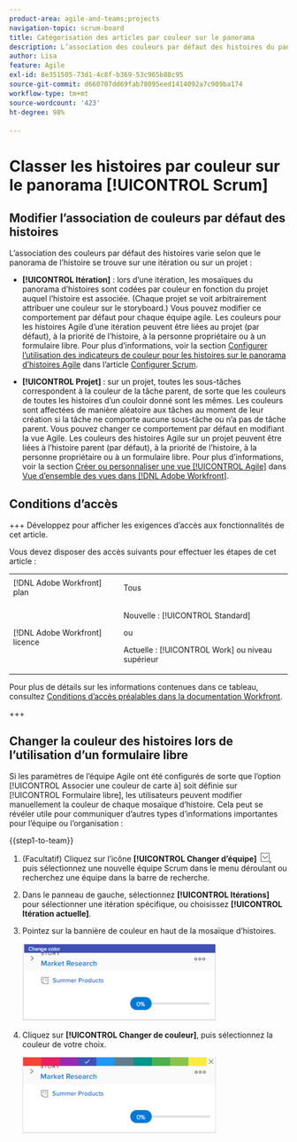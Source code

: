 ```yaml
---
product-area: agile-and-teams;projects
navigation-topic: scrum-board
title: Catégorisation des articles par couleur sur le panorama
description: L’association des couleurs par défaut des histoires du panorama Scrum varie selon que le panorama se trouve sur une itération ou sur un projet.
author: Lisa
feature: Agile
exl-id: 8e351505-73d1-4c8f-b369-53c965b88c95
source-git-commit: d660707dd69fab78095eed1414092a7c909ba174
workflow-type: tm+mt
source-wordcount: '423'
ht-degree: 98%

---
```


# Classer les histoires par couleur sur le panorama [!UICONTROL Scrum]

## Modifier l’association de couleurs par défaut des histoires

L’association des couleurs par défaut des histoires varie selon que le panorama de l’histoire se trouve sur une itération ou sur un projet :

* **[!UICONTROL Itération]** : lors d’une itération, les mosaïques du panorama d’histoires sont codées par couleur en fonction du projet auquel l’histoire est associée. (Chaque projet se voit arbitrairement attribuer une couleur sur le storyboard.) Vous pouvez modifier ce comportement par défaut pour chaque équipe agile. Les couleurs pour les histoires Agile d’une itération peuvent être liées au projet (par défaut), à la priorité de l’histoire, à la personne propriétaire ou à un formulaire libre. Pour plus d’informations, voir la section [Configurer l’utilisation des indicateurs de couleur pour les histoires sur le panorama d’histoires Agile](../../../agile/get-started-with-agile-in-workfront/configure-scrum.md#configur4) dans l’article [Configurer Scrum](../../../agile/get-started-with-agile-in-workfront/configure-scrum.md).

* **[!UICONTROL Projet]** : sur un projet, toutes les sous-tâches correspondent à la couleur de la tâche parent, de sorte que les couleurs de toutes les histoires d’un couloir donné sont les mêmes. Les couleurs sont affectées de manière aléatoire aux tâches au moment de leur création si la tâche ne comporte aucune sous-tâche ou n’a pas de tâche parent. Vous pouvez changer ce comportement par défaut en modifiant la vue Agile. Les couleurs des histoires Agile sur un projet peuvent être liées à l’histoire parent (par défaut), à la priorité de l’histoire, à la personne propriétaire ou à un formulaire libre. Pour plus d’informations, voir la section [Créer ou personnaliser une vue [!UICONTROL Agile]](../../../reports-and-dashboards/reports/reporting-elements/views-overview.md#customizing-an-agile-view) dans [Vue d’ensemble des vues dans  [!DNL Adobe Workfront]](../../../reports-and-dashboards/reports/reporting-elements/views-overview.md).

## Conditions d’accès

+++ Développez pour afficher les exigences d’accès aux fonctionnalités de cet article.

Vous devez disposer des accès suivants pour effectuer les étapes de cet article :

<table style="table-layout:auto"> 
 <tbody> 
  <tr> 
   <td role="rowheader">[!DNL Adobe Workfront] plan</td> 
   <td> <p>Tous</p> </td> 
  </tr> 
  <tr> 
   <td role="rowheader">[!DNL Adobe Workfront] licence</td> 
   <td> <p>Nouvelle : [!UICONTROL Standard]</p> 
   ou
   <p>Actuelle : [!UICONTROL Work] ou niveau supérieur</p> </td> 
  </tr>
 </tbody> 
</table>

Pour plus de détails sur les informations contenues dans ce tableau, consultez [Conditions d’accès préalables dans la documentation Workfront](/help/quicksilver/administration-and-setup/add-users/access-levels-and-object-permissions/access-level-requirements-in-documentation.md).

+++

## Changer la couleur des histoires lors de l’utilisation d’un formulaire libre

Si les paramètres de l’équipe Agile ont été configurés de sorte que l’option [!UICONTROL Associer une couleur de carte à] soit définie sur [!UICONTROL Formulaire libre], les utilisateurs peuvent modifier manuellement la couleur de chaque mosaïque d’histoire. Cela peut se révéler utile pour communiquer d’autres types d’informations importantes pour l’équipe ou l’organisation :

{{step1-to-team}}

1. (Facultatif) Cliquez sur l’icône **[!UICONTROL Changer d’équipe]** ![Icône Changer d’équipe](assets/switch-team-icon.png), puis sélectionnez une nouvelle équipe Scrum dans le menu déroulant ou recherchez une équipe dans la barre de recherche.

1. Dans le panneau de gauche, sélectionnez **[!UICONTROL Itérations]** pour sélectionner une itération spécifique, ou choisissez **[!UICONTROL Itération actuelle]**.
1. Pointez sur la bannière de couleur en haut de la mosaïque d’histoires.

   ![](assets/agile-story-color1-nwe-350x140.png)

1. Cliquez sur **[!UICONTROL Changer de couleur]**, puis sélectionnez la couleur de votre choix.

   ![](assets/agile-story-color2-nwe-350x138.png)
